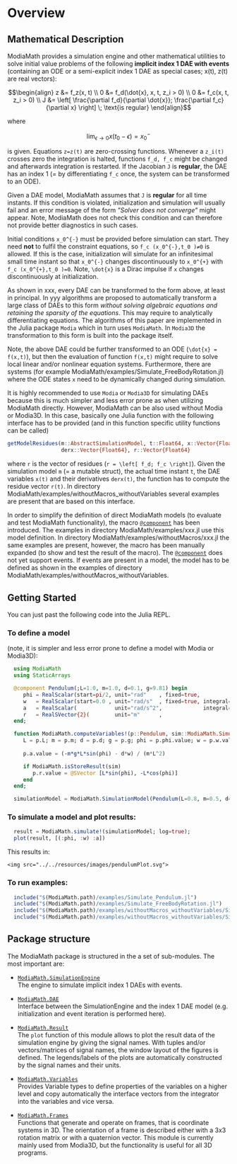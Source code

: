 # Overview

## Mathematical Description

ModiaMath provides a simulation engine and other mathematical utilities 
to solve initial value problems of the following **implicit index 1 DAE
with events** (containing an ODE or a semi-explicit index 1 DAE as special cases;
x(t), z(t) are real vectors):

```math
\begin{align}
 z &= f_z(x, t) \\
 0 &= f_d(\dot{x}, x, t, z_i > 0) \\
 0 &= f_c(x, t, z_i > 0) \\
 J &= \left[ \frac{\partial f_d}{\partial \dot{x}};  
             \frac{\partial f_c}{\partial x} \right] \; \text{is regular}
\end{align}
```

where

```math
\lim_{\epsilon \rightarrow 0} x(t_0 - \epsilon) = x_0^{-}
```

is given. Equations ``z=z(t)`` are zero-crossing functions. Whenever a ``z_i(t)`` crosses zero 
the integration is halted, functions ``f_d, f_c`` might be changed and 
afterwards integration is restarted. If the Jacobian ``J`` is **regular**,
the DAE has an index 1 (= by differentiating ``f_c`` once, the system can be transformed
to an ODE).

Given a DAE model, ModiaMath assumes that ``J`` is **regular** for all time instants.
If this condition is violated, initialization and simulation will usually fail and an error message of the
form *"Solver does not converge"* might appear. Note, ModiaMath does not check this condition and can therefore
not provide better diagnostics in such cases.

Initial conditions ``x_0^{-}`` must be provided before simulation can start. They need 
**not** to fulfil the constraint equations, so ``f_c (x_0^{-},t_0 )≠0`` is allowed.
If this is the case, initialization will simulate for an infinitesimal small time instant 
so that ``x_0^{-}`` changes discontinuously to ``x_0^{+}`` with ``f_c (x_0^{+},t_0 )=0``. 
Note, ``\dot{x}`` is a Dirac impulse if ``x`` changes discontinuously at initialization.

As shown in xxx, every DAE can be transformed to the form above, at least in principal.
In yyy algorithms are proposed to automatically transform a large class of DAEs to this
form *without solving algebraic equations and retaining the sparsity of the equations*. 
This may require to analytically differentiating equations. The algorithms of this paper are
implemented in the Julia package `Modia` which in turn uses `ModiaMath`.
In `Modia3D` the transformation to this form is built into the package itself.

Note, the above DAE could be further transformed to an ODE (``\dot{x} = f(x,t)``), but
then the evaluation of function ``f(x,t)`` might require to solve local linear and/or
nonlinear equation systems. Furthermore, there are systems 
(for example ModiaMath/examples/Simulate_FreeBodyRotation.jl) where the
ODE states ``x`` need to be dynamically changed during simulation.

It is highly recommended to use `Modia` or `Modia3D` for simulating DAEs because this is
much simpler and less error prone as when utilizing ModiaMath directly.
However, ModiaMath can be also used without Modia or Modia3D. In this case, basically
one Julia function with the following interface has to be provided
(and in this function specific utility functions can be called)

```julia
getModelResidues(m::AbstractSimulationModel, t::Float64, x::Vector{Float64},  
                 derx::Vector{Float64}, r::Vector{Float64}
```

where `r` is the vector of residues (``r = \left[ f_d; f_c \right]``). Given the 
simulation model `m` (= a mutable struct), the actual time instant `t`, the DAE variables
`x(t)` and their derivatives `derx(t)`, the function has to compute the residue vector `r(t)`.
In directory ModiaMath/examples/withoutMacros_withoutVariables several examples are present
that are based on this interface.

In order to simplify the definition of direct ModiaMath models (to evaluate and test ModiaMath 
functionality), the macro [`@component`](@ref) has been introduced.
The examples in directory ModiaMath/examples/xxx.jl use this model definition.
In directory ModiaMath/examples/withoutMacros/xxx.jl the same examples are present,
however, the macro has been manually expanded (to show and test the result of the macro).
The [`@component`](@ref) does not yet support events. If events are present in a model,
the model has to be defined as shown in the examples of directory
ModiaMath/examples/withoutMacros_withoutVariables.


## Getting Started

You can just past the following code into the Julia REPL.


### To define a model
(note, it is simpler and less error prone to define a model with Modia or Modia3D):

```julia
  using ModiaMath
  using StaticArrays

  @component Pendulum(;L=1.0, m=1.0, d=0.1, g=9.81) begin
     phi = RealScalar(start=pi/2, unit="rad"    , fixed=true,               numericType=ModiaMath.XD_EXP)
     w   = RealScalar(start=0.0 , unit="rad/s"  , fixed=true, integral=phi, numericType=ModiaMath.XD_EXP)
     a   = RealScalar(            unit="rad/s^2",             integral=w  , numericType=ModiaMath.DER_XD_EXP) 
     r   = RealSVector{2}(        unit="m"      ,                           numericType=ModiaMath.WC)
  end;

  function ModiaMath.computeVariables!(p::Pendulum, sim::ModiaMath.SimulationState)  
     L = p.L; m = p.m; d = p.d; g = p.g; phi = p.phi.value; w = p.w.value
   
     p.a.value = (-m*g*L*sin(phi) - d*w) / (m*L^2)

     if ModiaMath.isStoreResult(sim)
        p.r.value = @SVector [L*sin(phi), -L*cos(phi)]
     end
  end;

  simulationModel = ModiaMath.SimulationModel(Pendulum(L=0.8, m=0.5, d=0.2), stopTime=5.0);

```


### To simulate a model and plot results:

```julia
  result = ModiaMath.simulate!(simulationModel; log=true);
  plot(result, [(:phi, :w) :a])
```

This results in:

```@raw html
<img src="../../resources/images/pendulumPlot.svg">
```



### To run examples:

```julia
  include("$(ModiaMath.path)/examples/Simulate_Pendulum.jl")
  include("$(ModiaMath.path)/examples/Simulate_FreeBodyRotation.jl")
  include("$(ModiaMath.path)/examples/withoutMacros_withoutVariables/Simulate_SimpleStateEvents.jl")
  include("$(ModiaMath.path)/examples/withoutMacros_withoutVariables/Simulate_BouncingBall.jl")
```


## Package structure

The ModiaMath package is structured in the a set of sub-modules. The most important are:

- [`ModiaMath.SimulationEngine`](@ref)\
  The engine to simulate implicit index 1 DAEs with events.

- [`ModiaMath.DAE`](@ref)\
  Interface between the SimulationEngine and the index 1 DAE model
  (e.g. initialization and event iteration is performed here).

- [`ModiaMath.Result`](@ref)\
  The `plot` function of this module allows to plot the result data of the simulation engine
  by giving the signal names. With tuples and/or vectors/matrices of signal names, the window
  layout of the figures is defined. The legends/labels of the plots are automatically constructed by
  the signal names and their units.

- [`ModiaMath.Variables`](@ref)\
  Provides Variable types to define properties of the variables on a higher level and copy
  automatically the interface vectors from the integrator into the variables and vice versa.

- [`ModiaMath.Frames`](@ref)\
  Functions that generate and operate on frames, that is coordinate systems in 3D.
  The orientation of a frame is described either with a 3x3 rotation matrix or with a 
  quaternion vector. This module is currently mainly used from Modia3D, but the functionality
  is useful for all 3D programs.




